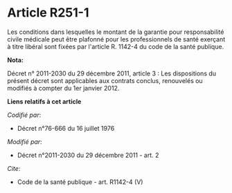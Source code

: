# Article R251-1

Les conditions dans lesquelles le montant de la garantie pour responsabilité civile médicale peut être plafonné pour les
professionnels de santé exerçant à titre libéral sont fixées par l'article R. 1142-4 du code de la santé publique.

**Nota:**

Décret n° 2011-2030 du 29 décembre 2011, article 3 :  Les dispositions du présent décret sont applicables aux contrats
conclus, renouvelés ou modifiés à compter du 1er janvier 2012.

**Liens relatifs à cet article**

_Codifié par_:

  - Décret n°76-666 du 16 juillet 1976

_Modifié par_:

  - Décret n°2011-2030 du 29 décembre 2011 - art. 2

_Cite_:

  - Code de la santé publique - art. R1142-4 (V)
